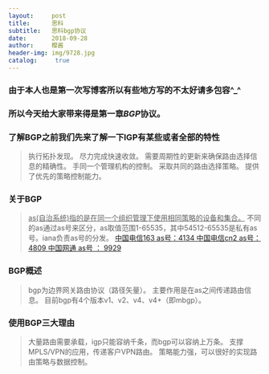 ```yaml
---
layout:     post
title:      思科
subtitle:   思科bgp协议
date:       2018-09-28
author:     樱酱
header-img: img/9728.jpg
catalog: 	 true
---
```


 



### 由于本人也是第一次写博客所以有些地方写的不太好请多包容^_^

### 所以今天给大家带来得是第一章*BGP*协议。

### 了解BGP之前我们先来了解一下IGP有某些或者全部的特性
>执行拓扑发现。
>尽力完成快速收敛。
>需要周期性的更新来确保路由选择信息的精确性。
>手同一个管理机构的控制。
>采取共同的路由选择策略。
>提供了优先的策略控制能力。

### 关于BGP
><u>as(自治系统)指的是在同一个组织管理下使用相同策略的设备和集合。</u>
>不同的as通过as号来区分，as取值范围1-65535，其中54512-65535是私有as号。iana负责as号的分发。
>[中国电信163 as号：4134
>中国电信cn2 as号： 4809
>中国网通 as号 ： 9929](https://www.zhihu.com/question/26703129)

### BGP概述
>bgp为边界网关路由协议（路径矢量）。
>主要作用是在as之间传递路由信息。
>目前bgp有4个版本v1、v2、v4、v4+（即mbgp）。

### 使用BGP三大理由
>大量路由需要承载，igp只能容纳千条，而bgp可以容纳上万条。
>支撑MPLS/VPN的应用，传递客户VPN路由。
>策略能力强，可以很好的实现路由策略与数据控制。




